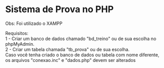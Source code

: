 # Sistema de Prova no PHP

Obs: Foi utilizado o XAMPP

Requisitos:<br/>
1 - Criar um banco de dados chamado "bd_treino" ou de sua escolha no phpMyAdmin.<br/>
2 - Criar um tabela chamada "tb_prova" ou de sua escolha.<br/>
Caso você tenha criado o banco de dados ou tabela com nome diferente, os arquivos "conexao.inc" e "dados.php" devem ser alterados
